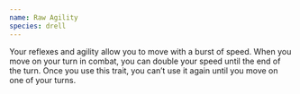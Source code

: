 ```yaml
---
name: Raw Agility
species: drell
---
```

Your reflexes and agility allow you to move with a burst of speed. When you move on your turn in combat, you can 
double your speed until the end of the turn. Once you use this trait, you can’t use it again until you move 
<me-distance length="0" /> on one of your turns.
